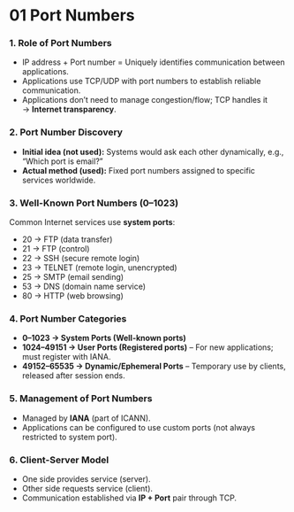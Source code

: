 # 01 Port Numbers
### 1. Role of Port Numbers
- IP address + Port number = Uniquely identifies communication between applications.
- Applications use TCP/UDP with port numbers to establish reliable communication.
- Applications don’t need to manage congestion/flow; TCP handles it → **Internet transparency**.

### 2. Port Number Discovery
- **Initial idea (not used):** Systems would ask each other dynamically, e.g., “Which port is email?”
- **Actual method (used):** Fixed port numbers assigned to specific services worldwide.

### 3. Well-Known Port Numbers (0–1023)
Common Internet services use **system ports**:
- 20 → FTP (data transfer)
- 21 → FTP (control)
- 22 → SSH (secure remote login)
- 23 → TELNET (remote login, unencrypted)
- 25 → SMTP (email sending)
- 53 → DNS (domain name service)
- 80 → HTTP (web browsing)

### 4. Port Number Categories
- **0–1023 → System Ports (Well-known ports)**
- **1024–49151 → User Ports (Registered ports)** – For new applications; must register with IANA.
- **49152–65535 → Dynamic/Ephemeral Ports** – Temporary use by clients, released after session ends.

### 5. Management of Port Numbers
- Managed by **IANA** (part of ICANN).
- Applications can be configured to use custom ports (not always restricted to system port).

### 6. Client-Server Model
- One side provides service (server).
- Other side requests service (client).
- Communication established via **IP + Port** pair through TCP.
